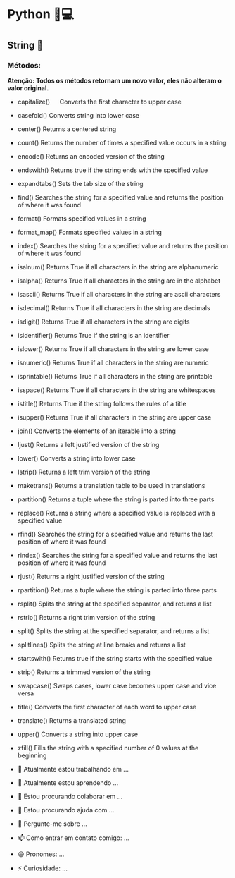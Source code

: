 # Python 🐍💻


## String 📃

### Métodos:


<b>Atenção: Todos os métodos retornam um novo valor, eles não alteram o valor original.</b>


- capitalize()	&emsp;  Converts the first character to upper case
- casefold()	    Converts string into lower case
- center()	      Returns a centered string
- count()	        Returns the number of times a specified value occurs in a string
- encode()	      Returns an encoded version of the string
- endswith()	    Returns true if the string ends with the specified value
- expandtabs()	  Sets the tab size of the string
- find()	        Searches the string for a specified value and returns the position of where it was found
- format()	      Formats specified values in a string
- format_map()	  Formats specified values in a string
- index()	        Searches the string for a specified value and returns the position of where it was found
- isalnum()	      Returns True if all characters in the string are alphanumeric
- isalpha()	      Returns True if all characters in the string are in the alphabet
- isascii()	      Returns True if all characters in the string are ascii characters
- isdecimal()	    Returns True if all characters in the string are decimals
- isdigit()	      Returns True if all characters in the string are digits
- isidentifier()	Returns True if the string is an identifier
- islower()	      Returns True if all characters in the string are lower case
- isnumeric()	    Returns True if all characters in the string are numeric
- isprintable() 	Returns True if all characters in the string are printable
- isspace()	      Returns True if all characters in the string are whitespaces
- istitle()	      Returns True if the string follows the rules of a title
- isupper()	      Returns True if all characters in the string are upper case
- join()	        Converts the elements of an iterable into a string
- ljust()	        Returns a left justified version of the string
- lower()	        Converts a string into lower case
- lstrip()	      Returns a left trim version of the string
- maketrans()	    Returns a translation table to be used in translations
- partition()	    Returns a tuple where the string is parted into three parts
- replace()	      Returns a string where a specified value is replaced with a specified value
- rfind()	        Searches the string for a specified value and returns the last position of where it was found
- rindex()	      Searches the string for a specified value and returns the last position of where it was found
- rjust()	        Returns a right justified version of the string
- rpartition()	  Returns a tuple where the string is parted into three parts
- rsplit()	      Splits the string at the specified separator, and returns a list
- rstrip()	      Returns a right trim version of the string
- split()	        Splits the string at the specified separator, and returns a list
- splitlines()	  Splits the string at line breaks and returns a list
- startswith()	  Returns true if the string starts with the specified value
- strip()	        Returns a trimmed version of the string
- swapcase()	    Swaps cases, lower case becomes upper case and vice versa
- title()	        Converts the first character of each word to upper case
- translate()	    Returns a translated string
- upper()	        Converts a string into upper case
- zfill()	        Fills the string with a specified number of 0 values at the beginning

- 🔭 Atualmente estou trabalhando em ...
- 🌱 Atualmente estou aprendendo ...
- 👯 Estou procurando colaborar em ...
- 🤔 Estou procurando ajuda com ...
- 💬 Pergunte-me sobre ...
- 📫 Como entrar em contato comigo: ...
- 😄 Pronomes: ...
- ⚡ Curiosidade: ...

